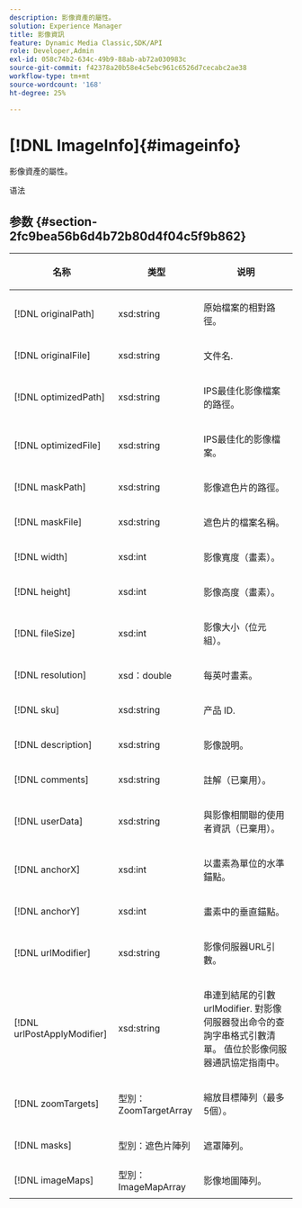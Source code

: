 ```yaml
---
description: 影像資產的屬性。
solution: Experience Manager
title: 影像資訊
feature: Dynamic Media Classic,SDK/API
role: Developer,Admin
exl-id: 058c74b2-634c-49b9-88ab-ab72a030983c
source-git-commit: f42378a20b58e4c5ebc961c6526d7cecabc2ae38
workflow-type: tm+mt
source-wordcount: '168'
ht-degree: 25%

---
```


# [!DNL ImageInfo]{#imageinfo}

影像資產的屬性。

语法

## 参数 {#section-2fc9bea56b6d4b72b80d4f04c5f9b862}

<table id="table_04100BB8ABD84EF68B0A7CE3AD946414"> 
 <thead> 
  <tr> 
   <th colname="col1" class="entry"> <p>名称 </p> </th> 
   <th colname="col2" class="entry"> <p>类型 </p> </th> 
   <th colname="col3" class="entry"> <p>说明 </p> </th> 
  </tr> 
 </thead>
 <tbody> 
  <tr> 
   <td colname="col1"> <span class="codeph"> <span class="varname"> [!DNL originalPath]</span> </span> </td> 
   <td colname="col2"> <span class="codeph"> xsd:string</span> </td> 
   <td colname="col3"> <p>原始檔案的相對路徑。 </p> </td> 
  </tr> 
  <tr> 
   <td colname="col1"> <span class="codeph"><span class="varname"> [!DNL originalFile]</span> </span> </td> 
   <td colname="col2"> <span class="codeph"> xsd:string</span> </td> 
   <td colname="col3"> <p>文件名. </p> </td> 
  </tr> 
  <tr> 
   <td colname="col1"> <span class="codeph"><span class="varname"> [!DNL optimizedPath]</span> </span> </td> 
   <td colname="col2"> <span class="codeph"> xsd:string</span> </td> 
   <td colname="col3"> <p>IPS最佳化影像檔案的路徑。 </p> </td> 
  </tr> 
  <tr> 
   <td colname="col1"> <span class="codeph"> <span class="varname"> [!DNL optimizedFile]</span> </span> </td> 
   <td colname="col2"> <span class="codeph"> xsd:string</span> </td> 
   <td colname="col3"> <p>IPS最佳化的影像檔案。 </p> </td> 
  </tr> 
  <tr> 
   <td colname="col1"> <span class="codeph"> <span class="varname"> [!DNL maskPath]</span> </span> </td> 
   <td colname="col2"> <span class="codeph"> xsd:string</span> </td> 
   <td colname="col3"> <p>影像遮色片的路徑。 </p> </td> 
  </tr> 
  <tr> 
   <td colname="col1"> <span class="codeph"> <span class="varname"> [!DNL maskFile]</span> </span> </td> 
   <td colname="col2"> <span class="codeph"> xsd:string</span> </td> 
   <td colname="col3"> <p>遮色片的檔案名稱。 </p> </td> 
  </tr> 
  <tr> 
   <td colname="col1"> <span class="codeph"> <span class="varname"> [!DNL width]</span> </span> </td> 
   <td colname="col2"> <span class="codeph"> xsd:int</span> </td> 
   <td colname="col3"> <p>影像寬度（畫素）。 </p> </td> 
  </tr> 
  <tr> 
   <td colname="col1"> <span class="codeph"> <span class="varname"> [!DNL height]</span> </span> </td> 
   <td colname="col2"> <span class="codeph"> xsd:int</span> </td> 
   <td colname="col3"> <p>影像高度（畫素）。 </p> </td> 
  </tr> 
  <tr> 
   <td colname="col1"> <span class="codeph"> <span class="varname"> [!DNL fileSize]</span> </span> </td> 
   <td colname="col2"> <span class="codeph"> xsd:int</span> </td> 
   <td colname="col3"> <p>影像大小（位元組）。 </p> </td> 
  </tr> 
  <tr> 
   <td colname="col1"> <span class="codeph"> <span class="varname"> [!DNL resolution]</span> </span> </td> 
   <td colname="col2"> <span class="codeph"> xsd：double</span> </td> 
   <td colname="col3"> <p>每英吋畫素。 </p> </td> 
  </tr> 
  <tr> 
   <td colname="col1"> <span class="codeph"> <span class="varname"> [!DNL sku]</span> </span> </td> 
   <td colname="col2"> <span class="codeph"> xsd:string</span> </td> 
   <td colname="col3"> <p>产品 ID. </p> </td> 
  </tr> 
  <tr> 
   <td colname="col1"> <span class="codeph"> <span class="varname"> [!DNL description]</span> </span> </td> 
   <td colname="col2"> <span class="codeph"> xsd:string</span> </td> 
   <td colname="col3"> <p>影像說明。 </p> </td> 
  </tr> 
  <tr> 
   <td colname="col1"> <span class="codeph"> <span class="varname"> [!DNL comments]</span> </span> </td> 
   <td colname="col2"> <span class="codeph"> xsd:string</span> </td> 
   <td colname="col3"> <p>註解（已棄用）。 </p> </td> 
  </tr> 
  <tr> 
   <td colname="col1"> <span class="codeph"> <span class="varname"> [!DNL userData]</span> </span> </td> 
   <td colname="col2"> <span class="codeph"> xsd:string</span> </td> 
   <td colname="col3"> <p>與影像相關聯的使用者資訊（已棄用）。 </p> </td> 
  </tr> 
  <tr> 
   <td colname="col1"> <span class="codeph"> <span class="varname"> [!DNL anchorX]</span> </span> </td> 
   <td colname="col2"> <span class="codeph"> xsd:int</span> </td> 
   <td colname="col3"> <p>以畫素為單位的水準錨點。 </p> </td> 
  </tr> 
  <tr> 
   <td colname="col1"> <span class="codeph"> <span class="varname"> [!DNL anchorY]</span> </span> </td> 
   <td colname="col2"> <span class="codeph"> xsd:int</span> </td> 
   <td colname="col3"> <p>畫素中的垂直錨點。 </p> </td> 
  </tr> 
  <tr> 
   <td colname="col1"> <span class="codeph"> <span class="varname"> [!DNL urlModifier]</span> </span> </td> 
   <td colname="col2"> <span class="codeph"> xsd:string</span> </td> 
   <td colname="col3"> <p>影像伺服器URL引數。 </p> </td> 
  </tr> 
  <tr> 
   <td colname="col1"> <span class="codeph"> <span class="varname"> [!DNL urlPostApplyModifier]</span> </span> </td> 
   <td colname="col2"> <span class="codeph"> xsd:string</span> </td> 
   <td colname="col3"> <p>串連到結尾的引數 <span class="codeph"> urlModifier</span>. 對影像伺服器發出命令的查詢字串格式引數清單。 值位於影像伺服器通訊協定指南中。 </p> </td> 
  </tr> 
  <tr> 
   <td colname="col1"> <span class="codeph"> <span class="varname"> [!DNL zoomTargets]</span> </span> </td> 
   <td colname="col2"> <span class="codeph"> 型別：ZoomTargetArray</span> </td> 
   <td colname="col3"> <p>縮放目標陣列（最多5個）。 </p> </td> 
  </tr> 
  <tr> 
   <td colname="col1"> <span class="codeph"> <span class="varname"> [!DNL masks]</span> </span> </td> 
   <td colname="col2"> <span class="codeph"> 型別：遮色片陣列</span> </td> 
   <td colname="col3"> <p>遮罩陣列。 </p> </td> 
  </tr> 
  <tr> 
   <td colname="col1"> <span class="codeph"> <span class="varname"> [!DNL imageMaps]</span> </span> </td> 
   <td colname="col2"> <span class="codeph"> 型別：ImageMapArray</span> </td> 
   <td colname="col3"> <p>影像地圖陣列。 </p> </td> 
  </tr> 
 </tbody> 
</table>
